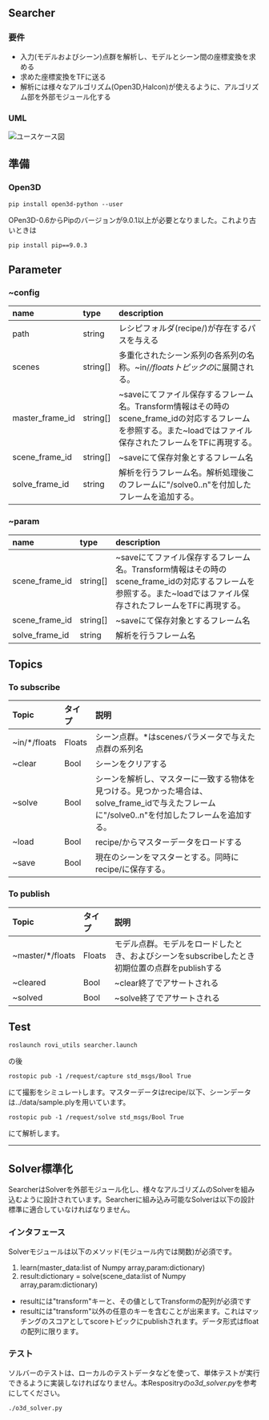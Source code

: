 ## Searcher

### 要件
- 入力(モデルおよびシーン)点群を解析し、モデルとシーン間の座標変換を求める
- 求めた座標変換をTFに送る
- 解析には様々なアルゴリズム(Open3D,Halcon)が使えるように、アルゴリズム部を外部モジュール化する

### UML
![ユースケース図](uml/usecase.png)

## 準備
### Open3D
~~~
pip install open3d-python --user
~~~
OPen3D-0.6からPipのバージョンが9.0.1以上が必要となりました。これより古いときは
~~~
pip install pip==9.0.3
~~~

## Parameter
### ~config

|name|type|description|
|:----|:----|:----|
|path|string|レシピフォルダ(recipe/)が存在するパスを与える|
|scenes|string[]|多重化されたシーン系列の各系列の名称。~in/*/floatsトピックの*に展開される。|
|master_frame_id|string[]|~saveにてファイル保存するフレーム名。Transform情報はその時のscene_frame_idの対応するフレームを参照する。また~loadではファイル保存されたフレームをTFに再現する。|
|scene_frame_id|string[]|~saveにて保存対象とするフレーム名|
|solve_frame_id|string|解析を行うフレーム名。解析処理後このフレームに"/solve0..n"を付加したフレームを追加する。|

### ~param  
|name|type|description|
|:----|:----|:----|
|scene_frame_id|string[]|~saveにてファイル保存するフレーム名。Transform情報はその時のscene_frame_idの対応するフレームを参照する。また~loadではファイル保存されたフレームをTFに再現する。|
|scene_frame_id|string[]|~saveにて保存対象とするフレーム名|
|solve_frame_id|string|解析を行うフレーム名|

## Topics
### To subscribe

|Topic|タイプ|説明|
|:----|:----|:----|
|~in/*/floats|Floats|シーン点群。*はscenesパラメータで与えた点群の系列名|
|~clear|Bool|シーンをクリアする|
|~solve|Bool|シーンを解析し、マスターに一致する物体を見つける。見つかった場合は、solve_frame_idで与えたフレームに"/solve0..n"を付加したフレームを追加する。|
|~load|Bool|recipe/からマスターデータをロードする|
|~save|Bool|現在のシーンをマスターとする。同時にrecipe/に保存する。|

### To publish

|Topic|タイプ|説明|
|:----|:----|:----|
|~master/*/floats|Floats|モデル点群。モデルをロードしたとき、およびシーンをsubscribeしたとき初期位置の点群をpublishする|
|~cleared|Bool|~clear終了でアサートされる|
|~solved|Bool|~solve終了でアサートされる|

## Test
~~~
roslaunch rovi_utils searcher.launch
~~~
の後
~~~
rostopic pub -1 /request/capture std_msgs/Bool True
~~~
にて撮影をシミュレーﾄします。マスターデータはrecipe/以下、シーンデータは../data/sample.plyを用いています。  
~~~
rostopic pub -1 /request/solve std_msgs/Bool True
~~~
にて解析します。

----
## Solver標準化  
SearcherはSolverを外部モジュール化し、様々なアルゴリズムのSolverを組み込むように設計されています。Searcherに組み込み可能なSolverは以下の設計標準に適合していなければなりません。
### インタフェース  
Solverモジュールは以下のメソッド(モジュール内では関数)が必須です。
1. learn(master_data:list of Numpy array,param:dictionary)
2. result:dictionary = solve(scene_data:list of Numpy array,param:dictionary)  
 - resultには"transform"キーと、その値としてTransformの配列が必須です
 - resultには"transform"以外の任意のキーを含むことが出来ます。これはマッチングのスコアとしてscoreトピックにpublishされます。データ形式はfloatの配列に限ります。

### テスト  
ソルバーのテストは、ローカルのテストデータなどを使って、単体テストが実行できるように実装しなければなりません。本Respositryの*o3d_solver.py*を参考にしてください。
~~~
./o3d_solver.py
~~~
